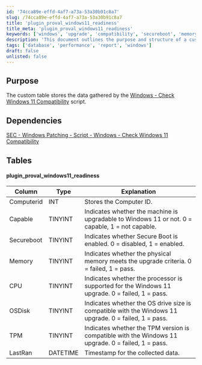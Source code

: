 ```yaml
---
id: '74cca89e-effd-4af7-a73a-53a30b91c8a7'
slug: /74cca89e-effd-4af7-a73a-53a30b91c8a7
title: 'plugin_proval_windows11_readiness'
title_meta: 'plugin_proval_windows11_readiness'
keywords: ['windows', 'upgrade', 'compatibility', 'secureboot', 'memory', 'cpu', 'osdisk', 'tpm']
description: 'This document outlines the purpose and structure of a custom table that stores data gathered by the Windows 11 Compatibility Check script. It details the dependencies and the specific columns used to assess whether a machine is eligible for an upgrade to Windows 11.'
tags: ['database', 'performance', 'report', 'windows']
draft: false
unlisted: false
---
```


## Purpose

The custom table stores the data gathered by the [Windows - Check Windows 11 Compatibility](/docs/318a9cfd-251b-4b47-8d18-aabc3af6b41c) script.

## Dependencies

[SEC - Windows Patching - Script - Windows - Check Windows 11 Compatibility](/docs/318a9cfd-251b-4b47-8d18-aabc3af6b41c)

## Tables

#### plugin_proval_windows11_readiness

| Column      | Type     | Explanation                                                                                     |
|-------------|----------|-------------------------------------------------------------------------------------------------|
| Computerid  | INT      | Stores the Computer ID.                                                                         |
| Capable     | TINYINT  | Indicates whether the machine is upgradable to Windows 11 or not. 0 = capable, 1 = not capable. |
| Secureboot  | TINYINT  | Indicates whether Secure Boot is enabled. 0 = disabled, 1 = enabled.                          |
| Memory      | TINYINT  | Indicates whether the physical memory meets the upgrade criteria. 0 = failed, 1 = pass.       |
| CPU         | TINYINT  | Indicates whether the processor is supported for the Windows 11 upgrade. 0 = failed, 1 = pass.|
| OSDisk      | TINYINT  | Indicates whether the OS drive size is compatible with the Windows 11 upgrade. 0 = failed, 1 = pass. |
| TPM         | TINYINT  | Indicates whether the TPM version is compatible with the Windows 11 upgrade. 0 = failed, 1 = pass. |
| LastRan     | DATETIME | Timestamp for the collected data.                                                               |